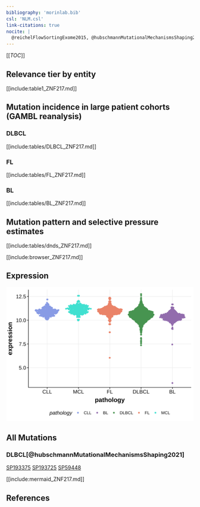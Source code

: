 ```yaml
---
bibliography: 'morinlab.bib'
csl: 'NLM.csl'
link-citations: true
nocite: |
  @reichelFlowSortingExome2015, @hubschmannMutationalMechanismsShaping2021
---
```

[[_TOC_]]


## Relevance tier by entity

[[include:table1_ZNF217.md]]

## Mutation incidence in large patient cohorts (GAMBL reanalysis)

### DLBCL
[[include:tables/DLBCL_ZNF217.md]]

### FL
[[include:tables/FL_ZNF217.md]]

### BL
[[include:tables/BL_ZNF217.md]]

## Mutation pattern and selective pressure estimates

[[include:tables/dnds_ZNF217.md]]




[[include:browser_ZNF217.md]]

## Expression
![](images/gene_expression/ZNF217_by_pathology.svg)
<!-- ORIGIN: reichelFlowSortingExome2015a -->
<!-- DLBCL: hubschmannMutationalMechanismsShaping2021b -->
<!-- PMBL: reichelFlowSortingExome2015a -->

## All Mutations

### DLBCL[@hubschmannMutationalMechanismsShaping2021]

[SP193375](https://www.bcgsc.ca/downloads/morinlab/GAMBL/MALY/SP193375.html)
[SP193725](https://www.bcgsc.ca/downloads/morinlab/GAMBL/MALY/SP193725.html)
[SP59448](https://www.bcgsc.ca/downloads/morinlab/GAMBL/MALY/SP59448.html)

[[include:mermaid_ZNF217.md]]

## References
